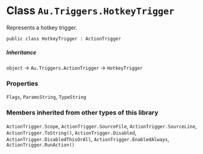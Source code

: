 # Class `Au.Triggers.HotkeyTrigger`

Represents a hotkey trigger.

```
public class HotkeyTrigger : ActionTrigger
```

##### Inheritance

`object` → `Au.Triggers.ActionTrigger` → `HotkeyTrigger`

### Properties

`Flags`, `ParamsString`, `TypeString`

### Members inherited from other types of this library
`ActionTrigger.Scope`, `ActionTrigger.SourceFile`, `ActionTrigger.SourceLine`, `ActionTrigger.ToString()`, `ActionTrigger.Disabled`, `ActionTrigger.DisabledThisOrAll`, `ActionTrigger.EnabledAlways`, `ActionTrigger.RunAction()`